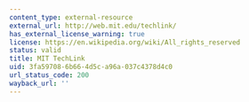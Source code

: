 ```yaml
---
content_type: external-resource
external_url: http://web.mit.edu/techlink/
has_external_license_warning: true
license: https://en.wikipedia.org/wiki/All_rights_reserved
status: valid
title: MIT TechLink
uid: 3fa59708-6b66-4d5c-a96a-037c4378d4c0
url_status_code: 200
wayback_url: ''
---
```

